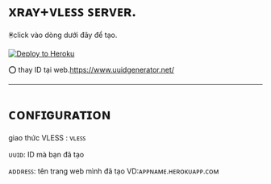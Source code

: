 
# xʀᴀʏ+ᴠʟᴇꜱꜱ ꜱᴇʀᴠᴇʀ.























🖲️click vào dòng dưới đây để tạo.



<p><a href="https://dashboard.heroku.com/new?template=https://github.com/huyvpsfree/heroku-xray-server"> <img src="https://www.herokucdn.com/deploy/button.svg" alt="Deploy to Heroku" /></a></p>


 
   

⭕ thay ID tại web.https://www.uuidgenerator.net/

______
# ᴄᴏɴꜰɪɢᴜʀᴀᴛɪᴏɴ
giao thức VLESS : ᴠʟᴇꜱꜱ

ᴜᴜɪᴅ: ID mà bạn đã tạo

ᴀᴅᴅʀᴇꜱꜱ: tên trang web mình đã tạo VD:ᴀᴘᴘɴᴀᴍᴇ.ʜᴇʀᴏᴋᴜᴀᴘᴘ.ᴄᴏᴍ
